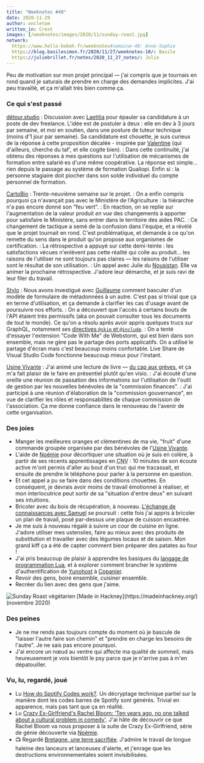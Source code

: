 ```yaml
---
title: "Weeknotes #48"
date: 2020-11-29
author: oncletom
written_in: Crest
images: [/weeknotes/images/2020/11/sunday-roast.jpg]
network:
  https://www.hello-bokeh.fr/weeknotes#semaine-48: Anne-Sophie
  https://blog.basilesimon.fr/2020/11/27/weeknotes-10/: Basile
  https://juliebrillet.fr/notes/2020_11_27_notes/: Julie
---
```


Peu de motivation sur mon projet principal — j'ai compris que je tournais en rond quand je saturais de prendre en charge des demandes implicites. J'ai peu travaillé, et ça m'allait très bien comme ça.

<!--more-->

### Ce qui s'est passé

[détour.studio]
: Discussion avec [Laetitia](https://github.com/weblaetitia) pour épauler sa candidature à un poste de dev freelance. L'idée est de postuler à deux : elle en dev à 3 jours par semaine, et moi en soutien, dans une posture de tuteur technique (moins d'1 jour par semaine). Sa candidature est chouette, je suis curieux de la réponse à cette proposition décalée - inspirée par [Valentine](https://mobile.twitter.com/PorcheValentine) (qui d'ailleurs, cherche du taf', et elle cogite bien).
: Dans cette continuité, j'ai obtenu des réponses à mes questions sur l'utilisation de mécanismes de formation entre salarié·es d'une même coopérative. La réponse est simple… rien depuis le passage au système de formation Qualiopi. Enfin si : la personne stagiaire doit piocher dans son solde individuel du compte personnel de formation.

[CartoBio]
: Trente-neuvième semaine sur le projet.
: On a enfin compris pourquoi ça n'avançait pas avec le Ministère de l'Agriculture : la hiérarchie n'a pas encore donné son "feu vert".
: En réaction, on se replie sur l'augmentation de la valeur produit _en vue_ des changements à apporter pour satisfaire le Ministère, sans entrer dans le territoire des aides PAC.
: Ce changement de tactique a semé de la confusion dans l'équipe, et a révélé que le projet tournait en rond. C'est problématique, et demande à ce qu'on remette du sens dans le produit qu'on propose aux organismes de certification.
: La rétrospective a appuyé sur cette demi-teinte : les satisfactions vécues n'enlèvent pas cette réalité qui colle au produit… les raisons de l'utiliser ne sont toujours pas claires — les raisons de l'utiliser sont le résultat de son utilisation.
: Un appel avec Julie du [Nousistan](https://www.nousistan.org/). Elle va animer la prochaine rétrospective. J'adore leur démarche, et je suis ravi de leur filer du travail.

[Stylo]
: Nous avons investigué avec [Guillaume] comment basculer d'un modèle de formulaire de métadonnées à un autre. C'est pas si trivial que ça en terme d'utilisation, et ça demande à clarifier les cas d'usage avant de poursuivre nos efforts.
: On a découvert que l'accès à certains bouts de l'API étaient très permissifs (aka on pouvait consulter tous les documents de tout le monde). Ce qu'on a résolu après avoir appris quelques trucs sur GraphQL, notamment ses [directives `@skip` et `@include`](https://graphql.org/learn/queries/#directives).
: On a tenté d'essayer l'extension "Code With Me" de Webstorm, qui est bien dans son ensemble, mais ne gère pas le partage des ports applicatifs. On a utilisé le partage d'écran mais c'est beaucoup moins confortable. Live Share de Visual Studio Code fonctionne beaucoup mieux pour l'instant.

[Usine Vivante]
: J'ai animé une lecture de livre — [du cap aux grèves](https://editions-verdier.fr/livre/du-cap-aux-greves/), et ça m'a fait plaisir de le faire en présentiel plutôt qu'en visio.
: J'ai écouté d'une oreille une réunion de passation des informations sur l'utilisation de l'outil de gestion par les nouvelles bénévoles de la "commission finances".
: J'ai participé à une réunion d'élaboration de la "commission gouvernance", en vue de clarifier les rôles et responsabilités de chaque commission de l'association. Ça me donne confiance dans le renouveau de l'avenir de cette organisation.

### Des joies

- Manger les meilleures oranges et clémentines de ma vie, "fruit" d'une commande groupée organisée par des bénévoles de l'[Usine Vivante].
- L'aide de [Noémie] pour décortiquer une situation où je suis en colère, à partir de ses récents apprentissages en <abbr title="Communication Non-Violente">CNV</abbr> : 10 minutes de son écoute active m'ont permis d'aller au bout d'un truc qui me tracassait, et ensuite de prendre le téléphone pour parler à la personne en question.
- Et cet appel a pu se faire dans des conditions chouettes. En conséquent, je devrais avoir moins de travail émotionnel à réaliser, et mon interlocutrice peut sortir de sa "situation d'entre deux" en suivant ses intuitions.
- Bricoler avec du bois de récupération, à nouveau. [L'échange de connaissances avec Samuel](/weeknotes/47/) se poursuit : cette fois j'ai appris à bricoler un plan de travail, posé par-dessus une plaque de cuisson encastrée.
- Je me suis à nouveau régalé à suivre un cour de cuisine en ligne. J'adore utiliser mes ustensiles, faire au mieux avec des produits de substitution et travailler avec des légumes locaux et de saison. Mon grand kiff ça a été de capter comment bien préparer des patates au four !
- J'ai pris beaucoup de plaisir à apprendre les basiques du [langage de programmation Lua](https://www.lua.org/), et à explorer comment brancher le système d'authentification de [Yunohost](https://yunohost.org/) à [Copanier](https://github.com/spiral-project/copanier).
- Revoir des gens, boire ensemble, cuisiner ensemble.
- Recréer du lien avec des gens que j'aime.

![](/weeknotes/images/2020/11/sunday-roast.jpg "Sunday Roast végétarien [Made in Hackney](https://madeinhackney.org/) (novembre 2020)")

### Des peines

- Je ne me rends pas toujours compte du moment où je bascule de "laisser l'autre faire son chemin" et "prendre en charge les besoins de l'autre". Je ne sais pas encore pourquoi.
- J'ai encore un nœud au ventre qui affecte ma qualité de sommeil, mais heureusement je vois bientôt le psy parce que je n'arrive pas à m'en dépatouiller.

### Vu, lu, regardé, joué

- Lu [How do Spotify Codes work?](https://boonepeter.github.io/posts/2020-11-10-spotify-codes/). Un décryptage technique partiel sur la manière dont les codes barres de Spotify sont générés. Trivial en apparence, mais pas tant que ça en réalité.
- Lu [Crazy Ex-Girlfriend's Rachel Bloom: 'Ten years ago, no one talked about a cultural problem in comedy'](https://www.theguardian.com/books/2020/nov/25/rachel-bloom-ten-years-ago-no-one-would-have-talked-about-a-cultural-problem-in-comedy). J'ai hâte de découvrir ce que Rachel Bloom va nous proposer à la suite de Crazy Ex-Girlfriend, série de génie découverte via [Noémie].
- 📺 Regardé [Bretagne, une terre sacrifiée](https://france3-regions.francetvinfo.fr/bretagne/bretagne-terre-sacrifiee-documentaire-voir-france-5-1895010.html). J'admire le travail de longue haleine des lanceurs et lanceuses d'alerte, et j'enrage que les destructions environnementales soient invisibilisées.

[détour.studio]: /
[Solstice]: https://solstice.coop/
[Stylo]: https://github.com/EcrituresNumeriques/stylo
[CartoBio]: https://cartobio.org/
[Usine Vivante]: https://www.usinevivante.org
[Revue Hybrid]: https://www.puv-editions.fr/collections/hybrid.html
[Master 2 Design et Management de l'Innovation Interactive]: https://www.gobelins.fr/formation/mdi-design-et-management-de-l-innovation-interactive-cycle-2-lead-technique-ou-lead
[Master 2 Innovation & transformation numérique]: https://www.sciencespo.fr/ecole-management-innovation/fr/formations/innovation-transformation-numerique.html

[Noémie]: https://noemiegirard.co
[Sofia]: https://twitter.com/sofiaboulaarab
[Anne-Sophie]: https://hello-bokeh.fr
[Guillaume]: https://www.yuzutech.fr/
[Claire]: https://www.lassembleuse.fr/
[Antoine]: https://www.quaternum.net/
